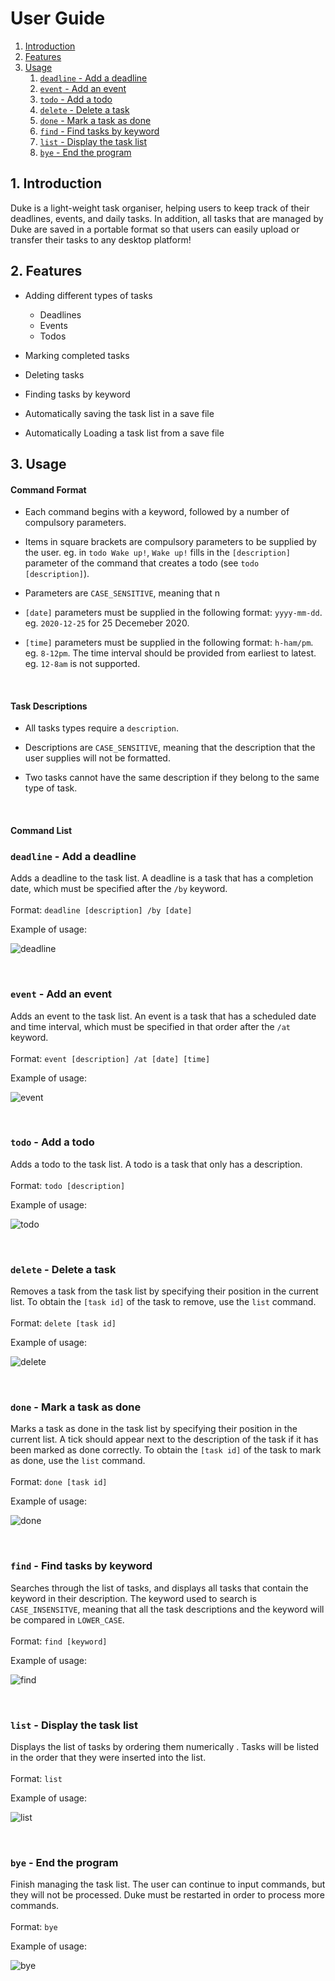 # User Guide
1. [Introduction](#1-introduction)
2. [Features](#2-features)
3. [Usage](#3-usage)
    1. [`deadline` - Add a deadline](#deadline---add-a-deadline)
    2. [`event` - Add an event](#event---add-an-event)
    3. [`todo` - Add a todo](#todo---add-a-todo)
    4. [`delete` - Delete a task](#delete---delete-a-task)
    5. [`done` - Mark a task as done](#done---mark-a-task-as-done)
    6. [`find` - Find tasks by keyword](#find---find-tasks-by-keyword)
    7. [`list` - Display the task list](#list---display-the-task-list)
    8. [`bye` - End the program](#bye---end-the-program)


## 1. Introduction
Duke is a light-weight task organiser, helping users to keep track of their deadlines, events, and daily tasks.
In addition, all tasks that are managed by Duke are saved in a portable format so that users can easily upload or
transfer their tasks to any desktop platform!


## 2. Features
- Adding different types of tasks
    - Deadlines
    - Events
    - Todos
    
- Marking completed tasks
- Deleting tasks
- Finding tasks by keyword
- Automatically saving the task list in a save file
- Automatically Loading a task list from a save file


## 3. Usage

#### Command Format
- Each command begins with a keyword, followed by a number of compulsory parameters.

- Items in square brackets are compulsory parameters to be supplied by the user.
eg. in `todo Wake up!`, `Wake up!` fills in the `[description]` parameter of the command
that creates a todo (see `todo [description]`).

- Parameters are `CASE_SENSITIVE`, meaning that n

- `[date]` parameters must be supplied in the following format: `yyyy-mm-dd`. eg. `2020-12-25` for 25 Decemeber 2020.

- `[time]` parameters must be supplied in the following format: `h-ham/pm`. eg. `8-12pm`.
The time interval should be provided from earliest to latest. eg. `12-8am` is not supported.

&nbsp;
#### Task Descriptions
- All tasks types require a `description`.

- Descriptions are `CASE_SENSITIVE`, meaning
that the description that the user supplies will not be formatted.

- Two tasks cannot have the same description if they belong to the same type of task.

&nbsp;
#### Command List

### `deadline` - Add a deadline

Adds a deadline to the task list.
A deadline is a task that has a completion date,
which must be specified after the `/by` keyword.
\
\
Format: `deadline [description] /by [date]`

Example of usage: 

![deadline](deadline.png)


&nbsp;
### `event` - Add an event

Adds an event to the task list.
An event is a task that has a scheduled date and time interval,
which must be specified in that order after the `/at` keyword.
\
\
Format: `event [description] /at [date] [time]`

Example of usage: 

![event](event.png)


&nbsp;
### `todo` - Add a todo

Adds a todo to the task list.
A todo is a task that only has a description.
\
\
Format: `todo [description]`

Example of usage: 

![todo](todo.png)


&nbsp;
### `delete` - Delete a task

Removes a task from the task list by specifying their position in the current list.
To obtain the `[task id]` of the task to remove, use the `list` command.
\
\
Format: `delete [task id]`

Example of usage: 

![delete](delete.png)


&nbsp;
### `done` - Mark a task as done

Marks a task as done in the task list by specifying their position in the current list.
A tick should appear next to the description of the task if it has been marked as done correctly.
To obtain the `[task id]` of the task to mark as done, use the `list` command.
\
\
Format: `done [task id]`

Example of usage: 

![done](done.png)


&nbsp;
### `find` - Find tasks by keyword

Searches through the list of tasks, and displays all tasks that contain
the keyword in their description. The keyword used to search is `CASE_INSENSITVE`, meaning that
all the task descriptions and the keyword will be compared in `LOWER_CASE`.
\
\
Format: `find [keyword]`

Example of usage: 

![find](find.png)


&nbsp;
### `list` - Display the task list

Displays the list of tasks by ordering them numerically . Tasks will be listed in
the order that they were inserted into the list.
\
\
Format: `list`

Example of usage: 

![list](list.png)


&nbsp;
### `bye` - End the program

Finish managing the task list. The user can continue to input commands,
but they will not be processed. Duke must be restarted in order to process more commands.
\
\
Format: `bye`

Example of usage: 

![bye](bye.png)